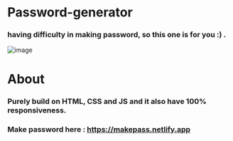 # Password-generator
### having difficulty in making password, so this one is for you :) .

![image](https://user-images.githubusercontent.com/87076425/221059364-846c4fc2-d904-445b-b2d6-5a0d70e16f7c.png)

# About
### Purely build on HTML, CSS and JS and it also have 100% responsiveness.

### Make password here : https://makepass.netlify.app
